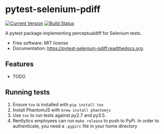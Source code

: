 # pytest-selenium-pdiff

[![Current Version](https://img.shields.io/pypi/v/pytest-selenium-pdiff.svg)](https://pypi.python.org/pypi/pytest-selenium-pdiff)
[![Build Status](https://img.shields.io/circleci/project/rentlytics/pytest-selenium-pdiff.svg)](https://circleci.com/gh/rentlytics/pytest-selenium-pdiff)

A pytest package implementing perceptualdiff for Selenium tests.

* Free software: MIT license
* Documentation: https://pytest-selenium-pdiff.readthedocs.org.

## Features

* TODO

## Running tests
1. Ensure `tox` is installed with `pip install tox`
1. Install PhantomJS with `brew install phantomjs`
1. Use `tox` to run tests against py2.7 and py3.5.
1. Rentlytics employees can run `make release` to push to PyPi.  In order to authenticate, you need a `.pypirc` file in your home directory
